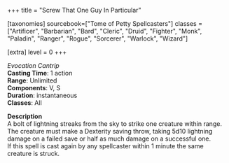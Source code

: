+++
title = "Screw That One Guy In Particular"

[taxonomies]
sourcebook=["Tome of Petty Spellcasters"]
classes = ["Artificer", "Barbarian", "Bard", "Cleric", "Druid", "Fighter", "Monk", "Paladin", "Ranger", "Rogue", "Sorcerer", "Warlock", "Wizard"]

[extra]
level = 0
+++

*Evocation Cantrip*  
**Casting Time**: 1 action  
**Range**: Unlimited  
**Components**: V, S  
**Duration**: instantaneous  
**Classes**: All  

**Description**  
A bolt of lightning streaks from the sky to strike one creature within range. The creature must make a Dexterity saving throw, taking 5d10 lightning damage on a failed save or half as much damage on a successful one.  
	If this spell is cast again by any spellcaster within 1 minute the same creature is struck.